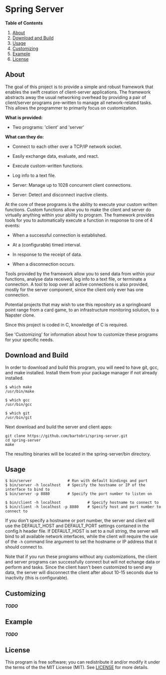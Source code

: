 Spring Server
=============

**Table of Contents**

1. [About](#about)
2. [Download and Build](#download-and-build)
3. [Usage](#usage)
4. [Customizing](#customizing)
5. [Example](#example)
6. [License](#license)

About
-----

The goal of this project is to provide a simple and robust framework that
enables the swift creation of client-server applications. The framework
abstracts away the usual networking overhead by providing a pair of
client/server programs pre-written to manage all network-related
tasks. This allows the programmer to primarily focus on customization.

**What is provided:**

* Two programs: 'client' and 'server'

**What can they do:**

* Connect to each other over a TCP/IP network socket.

* Easily exchange data, evaluate, and react.

* Execute custom-written functions.

* Log info to a text file.

* Server: Manage up to 1028 concurrent client connections.

* Server: Detect and disconnect inactive clients.

At the core of these programs is the ability to execute your custom
written functions. Custom functions allow you to make the client and
server do virtually anything within your ability to program. The framework
provides tools for you to automatically execute a function in response
to one of 4 events:

* When a successful connection is established.

* At a (configurable) timed interval.

* In response to the receipt of data.

* When a disconnection occurs.

Tools provided by the framework allow you to send data from within your
functions, analyse data received, log info to a text file, or terminate
a connection. A tool to loop over all active connections is also provided,
mostly for the server component, since the client only ever has one connection.

Potential projects that may wish to use this repository as a springboard
point range from a card game, to an infrastructure monitoring solution,
to a Napster clone.

Since this project is coded in C, knowledge of C is required.

See 'Customizing' for information about how to customize these programs
for your specific needs.

Download and Build
------------------

In order to download and build this program, you will need to have git,
gcc, and make installed. Install them from your package manager if not
already installed.

```
$ which make
/usr/bin/make

$ which gcc
/usr/bin/gcc

$ which git
/usr/bin/git
```

Next download and build the server and client apps:
```
git clone https://github.com/bartobri/spring-server.git
cd spring-server
make
```

The resulting binaries will be located in the spring-server/bin directory.

Usage
-----

```
$ bin/server                # Run with default bindings and port
$ bin/server -h localhost   # Specify the hostname or IP of the interface to bind to
$ bin/server -p 8880        # Specify the port number to listen on

$ bin/client -h localhost            # Specify hostname to connect to
$ bin/client -h localhost -p 8880    # Specify host and port number to connect to
```

If you don't specify a hostname or port number, the server and client
will use the DEFAULT_HOST and DEFAULT_PORT settings contained in the config.h
header file. If DEFAULT_HOST is set to a null string, the server will
bind to all available network interfaces, while the client will require
the use of the `-h` command line argument to set the hostname or IP address
that it should connect to.

Note that if you run these programs without any customizations, the client
and server programs can successfully connect but will not echange data or
perform and tasks. Since the client hasn't been customized to send any data,
the server will disconnect the client after about 10-15 seconds due to
inactivity (this is configurable).

Customizing
-----------

##### TODO

Example
-------

##### TODO


License
-------

This program is free software; you can redistribute it and/or modify it under the terms of the the
MIT License (MIT). See [LICENSE](LICENSE) for more details.
